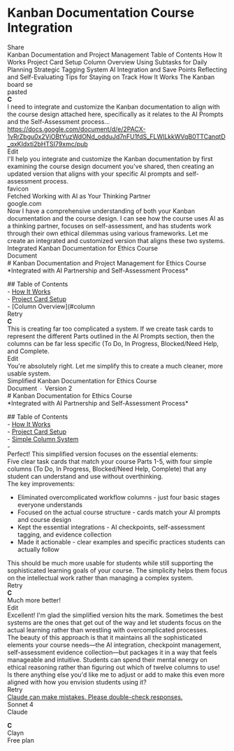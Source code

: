 ﻿# <a name="_34d2qg1s9irh"></a>Kanban Documentation Course Integration
Share\
Kanban Documentation and Project Management Table of Contents How It Works Project Card Setup Column Overview Using Subtasks for Daily Planning Strategic Tagging System AI Integration and Save Points Reflecting and Self-Evaluating Tips for Staying on Track How It Works The Kanban board se\
pasted\
**C**\
I need to integrate and customize the Kanban documentation to align with the course design attached here, specifically as it relates to the AI Prompts and the Self-Assessment process...\
<https://docs.google.com/document/d/e/2PACX-1vRrZbgu0x2VjOBtYuzWdONd_odduJd7nFU1fdS_FLWlLkkWVqB0TTCanqtD_qxKIdxti2bHTSI79xmc/pub>\
Edit\
I'll help you integrate and customize the Kanban documentation by first examining the course design document you've shared, then creating an updated version that aligns with your specific AI prompts and self-assessment process.\
favicon\
Fetched Working with AI as Your Thinking Partner\
google.com\
Now I have a comprehensive understanding of both your Kanban documentation and the course design. I can see how the course uses AI as a thinking partner, focuses on self-assessment, and has students work through their own ethical dilemmas using various frameworks. Let me create an integrated and customized version that aligns these two systems.\
Integrated Kanban Documentation for Ethics Course\
Document\
\# Kanban Documentation and Project Management for Ethics Course\
\*Integrated with AI Partnership and Self-Assessment Process\*

\## Table of Contents\
\- [How It Works](#how-it-works)\
\- [Project Card Setup](#project-card-setup)\
\- [Column Overview](#column\
Retry\
**C**\
This is creating far too complicated a system. If we create task cards to represent the different Parts outlined in the AI Prompts section, then the columns can be far less specific (To Do, In Progress, Blocked/Need Help, and Complete.\
Edit\
You're absolutely right. Let me simplify this to create a much cleaner, more usable system.\
Simplified Kanban Documentation for Ethics Course\
Document ∙ Version 2\
\# Kanban Documentation for Ethics Course\
\*Integrated with AI Partnership and Self-Assessment Process\*

\## Table of Contents\
\- [How It Works](#how-it-works)\
\- [Project Card Setup](#project-card-setup)\
\- [Simple Column System](#simple-column-system)\
\-\
Perfect! This simplified version focuses on the essential elements:\
Five clear task cards that match your course Parts 1-5, with four simple columns (To Do, In Progress, Blocked/Need Help, Complete) that any student can understand and use without overthinking.\
The key improvements:

- Eliminated overcomplicated workflow columns - just four basic stages everyone understands
- Focused on the actual course structure - cards match your AI prompts and course design
- Kept the essential integrations - AI checkpoints, self-assessment tagging, and evidence collection
- Made it actionable - clear examples and specific practices students can actually follow

This should be much more usable for students while still supporting the sophisticated learning goals of your course. The simplicity helps them focus on the intellectual work rather than managing a complex system.\
Retry\
**C**\
Much more better!\
Edit\
Excellent! I'm glad the simplified version hits the mark. Sometimes the best systems are the ones that get out of the way and let students focus on the actual learning rather than wrestling with overcomplicated processes.\
The beauty of this approach is that it maintains all the sophisticated elements your course needs—the AI integration, checkpoint management, self-assessment evidence collection—but packages it in a way that feels manageable and intuitive. Students can spend their mental energy on ethical reasoning rather than figuring out which of twelve columns to use!\
Is there anything else you'd like me to adjust or add to make this even more aligned with how you envision students using it?\
Retry\
[Claude can make mistakes. Please double-check responses.](https://support.anthropic.com/en/articles/8525154-claude-is-providing-incorrect-or-misleading-responses-what-s-going-on)\
Sonnet 4\
Claude

**C**\
Clayn\
Free plan

